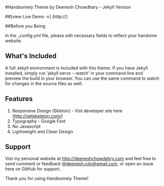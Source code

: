 #Handsomely Theme by Deenesh Chowdhary - Jekyll Version

##[view Live Demo &rarr;] (http://)

##Before you Being

In the _config.yml file, please edit necessary fields to reflect your handome website.

## What's Included
A full Jekyll environment is included with this theme. If you have Jekyll installed, simply run 'jekyll serve --watch' in your command line and preview the build in your browser. You can use the same command to watch for changes in the source files as well.

## Features
1) Responsive Design (Skleton) - Vist developer site here (http://getskeleton.com/)
2) Typography - Google Font
3) No Javascript
4) Lightweight and Clean Design

## Support
Vist my personal website at http://deeneshchowdahry.com and feel free to send comment or feedback @deenesh.cdy@gmail.com, or open an issue here on GitHub for support.

Thank you for using Handsomely Theme!